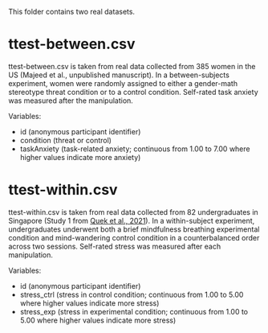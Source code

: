 This folder contains two real datasets.

# ttest-between.csv

ttest-between.csv is taken from real data collected from 385 women in the US (Majeed et al., unpublished manuscript). In a between-subjects experiment, women were randomly assigned to either a gender-math stereotype threat condition or to a control condition. Self-rated task anxiety was measured after the manipulation.

Variables:
  * id (anonymous participant identifier)
  * condition (threat or control)
  * taskAnxiety (task-related anxiety; continuous from 1.00 to 7.00 where higher values indicate more anxiety)

# ttest-within.csv

ttest-within.csv is taken from real data collected from 82 undergraduates in Singapore (Study 1 from [Quek et al., 2021](https://www.ncbi.nlm.nih.gov/pmc/articles/PMC7911752/)). In a within-subject experiment, undergraduates underwent both a brief mindfulness breathing experimental condition and mind-wandering control condition in a counterbalanced order across two sessions. Self-rated stress was measured after each manipulation.

Variables:
  * id (anonymous participant identifier)
  * stress_ctrl (stress in control condition; continuous from 1.00 to 5.00 where higher values indicate more stress)
  * stress_exp (stress in experimental condition; continuous from 1.00 to 5.00 where higher values indicate more stress)

